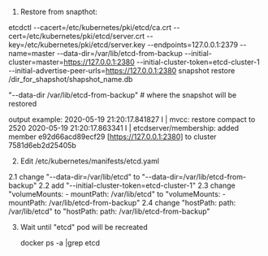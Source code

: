 1. Restore from snapthot:


etcdctl --cacert=/etc/kubernetes/pki/etcd/ca.crt --cert=/etc/kubernetes/pki/etcd/server.crt --key=/etc/kubernetes/pki/etcd/server.key --endpoints=127.0.0.1:2379 --name=master --data-dir=/var/lib/etcd-from-backup --initial-cluster=master=https://127.0.0.1:2380 --initial-cluster-token=etcd-cluster-1 --initial-advertise-peer-urls=https://127.0.0.1:2380 snapshot restore /dir_for_shapshot/shapshot_name.db

"--data-dir /var/lib/etcd-from-backup" # where the snapshot will be restored


output example:
2020-05-19 21:20:17.841827 I | mvcc: restore compact to 2520
2020-05-19 21:20:17.863341 I | etcdserver/membership: added member e92d66acd89ecf29 [https://127.0.0.1:2380] to cluster 7581d6eb2d25405b

2. Edit /etc/kubernetes/manifests/etcd.yaml


  2.1 change  "--data-dir=/var/lib/etcd" to "--data-dir=/var/lib/etcd-from-backup"
  2.2 add "--initial-cluster-token=etcd-cluster-1"
  2.3 change "volumeMounts: - mountPath: /var/lib/etcd" to "volumeMounts: - mountPath: /var/lib/etcd-from-backup"
  2.4 change "hostPath: path: /var/lib/etcd" to "hostPath: path: /var/lib/etcd-from-backup"

3. Wait until "etcd" pod will be recreated

   docker ps -a |grep etcd
